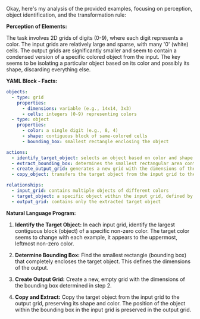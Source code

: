 Okay, here's my analysis of the provided examples, focusing on perception, object identification, and the transformation rule:

**Perception of Elements:**

The task involves 2D grids of digits (0-9), where each digit represents a color. The input grids are relatively large and sparse, with many '0' (white) cells. The output grids are significantly smaller and seem to contain a condensed version of a specific colored object from the input. The key seems to be isolating a particular object based on its color and possibly its shape, discarding everything else.

**YAML Block - Facts:**


```yaml
objects:
  - type: grid
    properties:
      - dimensions: variable (e.g., 14x14, 3x3)
      - cells: integers (0-9) representing colors
  - type: object
    properties:
      - color: a single digit (e.g., 8, 4)
      - shape: contiguous block of same-colored cells
      - bounding_box: smallest rectangle enclosing the object

actions:
  - identify_target_object: selects an object based on color and shape
  - extract_bounding_box: determines the smallest rectangular area containing the target object
  - create_output_grid: generates a new grid with the dimensions of the bounding box
  - copy_object: transfers the target object from the input grid to the output grid

relationships:
  - input_grid: contains multiple objects of different colors
  - target_object: a specific object within the input grid, defined by color
  - output_grid: contains only the extracted target object
```


**Natural Language Program:**

1. **Identify the Target Object:** In each input grid, identify the largest contiguous block (object) of a specific non-zero color.  The target color seems to change with each example, it appears to the uppermost, leftmost non-zero color.

2. **Determine Bounding Box:** Find the smallest rectangle (bounding box) that completely encloses the target object. This defines the dimensions of the output.

3. **Create Output Grid:**  Create a new, empty grid with the dimensions of the bounding box determined in step 2.

4. **Copy and Extract:** Copy the target object from the input grid to the output grid, preserving its shape and color.  The position of the object within the bounding box in the input grid is preserved in the output grid.
